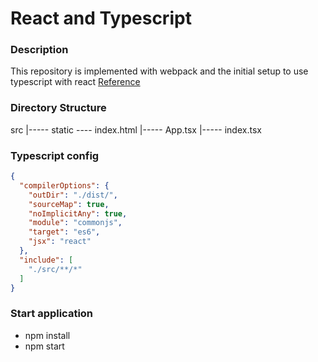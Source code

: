 # React and Typescript

### Description

This repository is implemented with webpack and the initial setup to use typescript with react [Reference](https://www.typescriptlang.org/docs/handbook/react-&-webpack.html)

### Directory Structure

src
|----- static ---- index.html
|----- App.tsx
|----- index.tsx

### Typescript config

```json
{
  "compilerOptions": {
    "outDir": "./dist/",
    "sourceMap": true,
    "noImplicitAny": true,
    "module": "commonjs",
    "target": "es6",
    "jsx": "react"
  },
  "include": [
    "./src/**/*"
  ]
}
```

### Start application

  * npm install
  * npm start